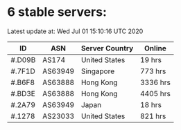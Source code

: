 # 6 stable servers:

Latest update at: Wed Jul 01 15:10:16 UTC 2020

| ID | ASN | Server Country | Online |
| -- | --- | -------------- | ------ |
| #.D09B | AS174 | United States | 19 hrs |
| #.7F1D | AS63949 | Singapore | 773 hrs |
| #.B6F8 | AS63888 | Hong Kong | 3336 hrs |
| #.BD3E | AS63888 | Hong Kong | 4405 hrs |
| #.2A79 | AS63949 | Japan | 18 hrs |
| #.1278 | AS23033 | United States | 821 hrs |


